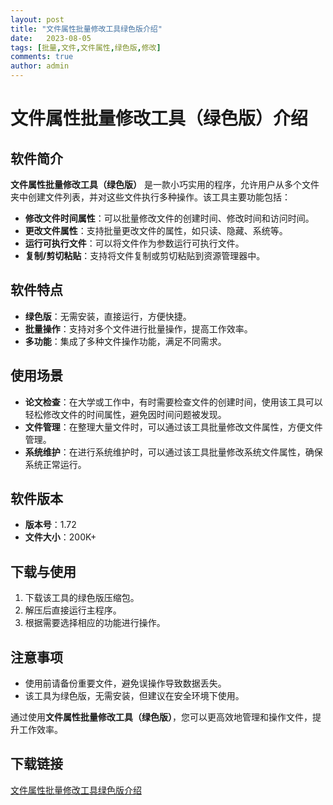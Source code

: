 ```yaml
---
layout: post
title: "文件属性批量修改工具绿色版介绍"
date:   2023-08-05
tags: [批量,文件,文件属性,绿色版,修改]
comments: true
author: admin
---
```

# 文件属性批量修改工具（绿色版）介绍

## 软件简介

**文件属性批量修改工具（绿色版）** 是一款小巧实用的程序，允许用户从多个文件夹中创建文件列表，并对这些文件执行多种操作。该工具主要功能包括：

- **修改文件时间属性**：可以批量修改文件的创建时间、修改时间和访问时间。
- **更改文件属性**：支持批量更改文件的属性，如只读、隐藏、系统等。
- **运行可执行文件**：可以将文件作为参数运行可执行文件。
- **复制/剪切粘贴**：支持将文件复制或剪切粘贴到资源管理器中。

## 软件特点

- **绿色版**：无需安装，直接运行，方便快捷。
- **批量操作**：支持对多个文件进行批量操作，提高工作效率。
- **多功能**：集成了多种文件操作功能，满足不同需求。

## 使用场景

- **论文检查**：在大学或工作中，有时需要检查文件的创建时间，使用该工具可以轻松修改文件的时间属性，避免因时间问题被发现。
- **文件管理**：在整理大量文件时，可以通过该工具批量修改文件属性，方便文件管理。
- **系统维护**：在进行系统维护时，可以通过该工具批量修改系统文件属性，确保系统正常运行。

## 软件版本

- **版本号**：1.72
- **文件大小**：200K+

## 下载与使用

1. 下载该工具的绿色版压缩包。
2. 解压后直接运行主程序。
3. 根据需要选择相应的功能进行操作。

## 注意事项

- 使用前请备份重要文件，避免误操作导致数据丢失。
- 该工具为绿色版，无需安装，但建议在安全环境下使用。

通过使用**文件属性批量修改工具（绿色版）**，您可以更高效地管理和操作文件，提升工作效率。

## 下载链接

[文件属性批量修改工具绿色版介绍](https://pan.quark.cn/s/d943d0978060)